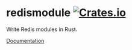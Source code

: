 # redismodule [![Crates.io](https://img.shields.io/crates/v/redismodule.svg?style=flat-square)](https://crates.io/crates/redismodule)
Write Redis modules in Rust.

[Documentation](https://docs.rs/redismodule)
